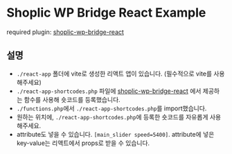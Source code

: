 # Shoplic WP Bridge React Example

required plugin: [shoplic-wp-bridge-react](https://github.com/shoplic-kr/shoplic-wp-bridge-react)

## 설명
- `./react-app` 폴더에 vite로 생성한 리액트 앱이 있습니다. (필수적으로 vite를 사용해주세요)
- `./react-app-shortcodes.php` 파일에 [shoplic-wp-bridge-react](https://github.com/shoplic-kr/shoplic-wp-bridge-react) 에서 제공하는 함수를 사용해 숏코드를 등록했습니다.
- `./functions.php`에서 `./react-app-shortcodes.php`를 import했습니다.
- 원하는 위치에, `./react-app-shortcodes.php`에 등록한 숏코드를 자유롭게 사용해주세요.
- attribute도 넣을 수 있습니다. `[main_slider speed=5400]`. attribute에 넣은 key-value는 리액트에서 props로 받을 수 있습니다.
